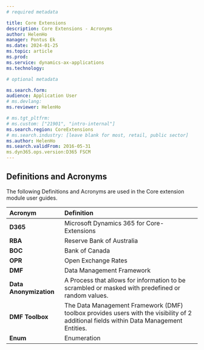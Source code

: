 ```yaml
---
# required metadata

title: Core Extensions
description: Core Extensions - Acronyms
author: HelenHo
manager: Pontus Ek
ms.date: 2024-01-25
ms.topic: article
ms.prod: 
ms.service: dynamics-ax-applications
ms.technology: 

# optional metadata

ms.search.form:  
audience: Application User
# ms.devlang: 
ms.reviewer: HelenHo

# ms.tgt_pltfrm: 
# ms.custom: ["21901", "intro-internal"]
ms.search.region: CoreExtensions
# ms.search.industry: [leave blank for most, retail, public sector]
ms.author: HelenHo
ms.search.validFrom: 2016-05-31
ms.dyn365.ops.version:D365 FSCM
---
```


## Definitions and Acronyms

The following Definitions and Acronyms are used in the Core extension module user guides.

Acronym	    | Definition
:--         |:--
**D365**	  | Microsoft Dynamics 365 for Core-Extensions
**RBA**	    | Reserve Bank of Australia 
**BOC**	    | Bank of Canada 
**OPR**	    | Open Exchange Rates 
**DMF**	    | Data Management Framework
**Data Anonymization**	    | A Process that allows for information to be scrambled or masked with predefined or random values.
**DMF Toolbox**	    | The Data Management Framework (DMF) toolbox provides users with the visibility of 2 additional fields within Data Management Entities.
**Enum**	    | Enumeration 


